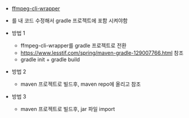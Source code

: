 
- [ffmpeg-cli-wrapper](https://github.com/bramp/ffmpeg-cli-wrapper/tree/master/src/main/java/net/bramp/ffmpeg)
- 를 내 코드 수정해서 gradle 프로젝트에 포함 시켜야함

- 방법 1
	- ffmpeg-cli-wrapper를 gradle 프로젝트로 전환
	- https://www.lesstif.com/spring/maven-gradle-129007766.html 참조
	- gradle init + gradle build
- 방법 2
	- maven 프로젝트로 빌드후, maven repo에 올리고 참조
- 방법 3
	- maven 프로젝트로 빌드후, jar 파일 import